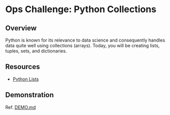 # Ops Challenge: Python Collections

## Overview

Python is known for its relevance to data science and consequently handles data quite well using collections (arrays). Today, you will be creating lists, tuples, sets, and dictionaries.

## Resources

- [Python Lists](https://www.w3schools.com/python/python_lists.asp)

## Demonstration

Ref. [DEMO.md](DEMO.md)
